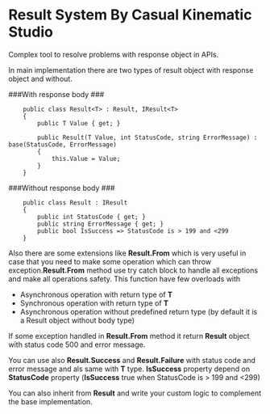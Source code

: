 # Result System By Casual Kinematic Studio

Complex tool to resolve problems with response object in APIs.

In main implementation there are two types of result object with response object and without.


###With response body ###
```
    public class Result<T> : Result, IResult<T>
    {
        public T Value { get; }

        public Result(T Value, int StatusCode, string ErrorMessage) : base(StatusCode, ErrorMessage)
        {
            this.Value = Value;
        }
    }
```

###Without response body ###
```
    public class Result : IResult
    {
        public int StatusCode { get; }
        public string ErrorMessage { get; }
        public bool IsSuccess => StatusCode is > 199 and <299 
    }
```

Also there are some extensions like **Result.From** which is very useful in case that you
need to make some operation which can throw exception.**Result.From** method use try catch block to 
handle all exceptions and make all operations safety. This function have few overloads with 

* Asynchronous operation with return type of **T**
* Synchronous operation with return type of **T**
* Asynchronous operation without predefined return type (by default it is a Result object without body type)

If some exception handled in **Result.From** method it return **Result** object with status code 500 and error message.

You can use also **Result.Success** and **Result.Failure** with status code and error message and als same with **T** type.
**IsSuccess** property depend on **StatusCode** property (**IsSuccess** true when  StatusCode is > 199 and <299)  

You can also inherit from **Result** and write your custom logic to complement the base implementation.  